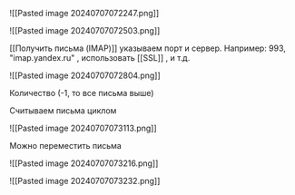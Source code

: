 

![[Pasted image 20240707072247.png]]


![[Pasted image 20240707072503.png]]


[[Получить письма (IMAP)]] указываем порт и сервер. Например: 993, "imap.yandex.ru" ,  использовать [[SSL]] , и т.д.



![[Pasted image 20240707072804.png]]

Количество (-1, то все письма выше)

Считываем письма циклом


![[Pasted image 20240707073113.png]]


Можно переместить письма

![[Pasted image 20240707073216.png]]


![[Pasted image 20240707073232.png]]
